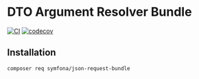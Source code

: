 # DTO Argument Resolver Bundle

[![CI](https://github.com/symfona/json-request-bundle/actions/workflows/ci.yaml/badge.svg)](https://github.com/symfona/json-request-bundle/actions/workflows/ci.yaml)
[![codecov](https://codecov.io/gh/symfona/json-request-bundle/branch/main/graph/badge.svg?token=ZttexKnjDy)](https://codecov.io/gh/symfona/json-request-bundle)

## Installation

```bash
composer req symfona/json-request-bundle
```
